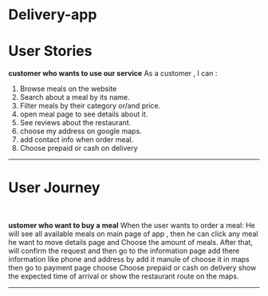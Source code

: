 # Delivery-app




# User Stories

**customer who wants to use our service**
As a customer , I can :
1. Browse meals on the website
2. Search about a meal by its name.
3. Filter meals by their category or/and price.
4. open meal page to see details about it.
5. See reviews about the restaurant.
6. choose my address on google maps.
7. add contact info when order meal.
8. Choose prepaid or cash on delivery
<hr />




# User Journey
<br />

**ustomer who want to buy a meal** 
When the user wants to order a meal: He will see all available meals on main page of app , then he can click any meal he want to move details page and Choose the amount of meals. After that, will confirm the request and then go to the information page add there information like phone and address  by add it manule of choose it in maps then go to payment page choose Choose prepaid or cash on delivery show the expected time of arrival or show the restaurant route on the maps.
<hr />
